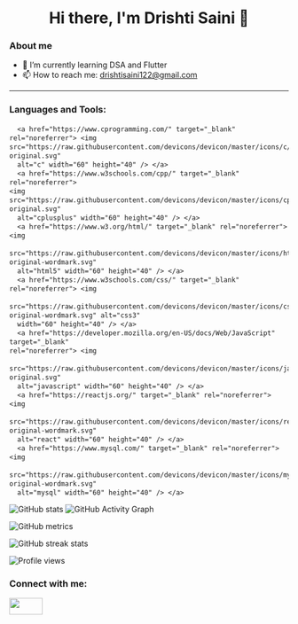 <h1 align ="center"> Hi there, I'm Drishti Saini 👋 </h1>

<h3>About me</h3>

- 🌱 I’m currently learning DSA and Flutter
- 📫 How to reach me: drishtisaini122@gmail.com

<hr>
<h3 align="left">Languages and Tools:</h3>

      <a href="https://www.cprogramming.com/" target="_blank"
    rel="noreferrer"> <img src="https://raw.githubusercontent.com/devicons/devicon/master/icons/c/c-original.svg"
      alt="c" width="60" height="40" /> </a>
      <a href="https://www.w3schools.com/cpp/" target="_blank" rel="noreferrer">
    <img src="https://raw.githubusercontent.com/devicons/devicon/master/icons/cplusplus/cplusplus-original.svg"
      alt="cplusplus" width="60" height="40" /> </a> 
      <a href="https://www.w3.org/html/" target="_blank" rel="noreferrer"> <img
      src="https://raw.githubusercontent.com/devicons/devicon/master/icons/html5/html5-original-wordmark.svg"
      alt="html5" width="60" height="40" /> </a>
      <a href="https://www.w3schools.com/css/" target="_blank"
    rel="noreferrer"> <img
      src="https://raw.githubusercontent.com/devicons/devicon/master/icons/css3/css3-original-wordmark.svg" alt="css3"
      width="60" height="40" /> </a>
      <a href="https://developer.mozilla.org/en-US/docs/Web/JavaScript" target="_blank"
    rel="noreferrer"> <img
      src="https://raw.githubusercontent.com/devicons/devicon/master/icons/javascript/javascript-original.svg"
      alt="javascript" width="60" height="40" /> </a>
      <a href="https://reactjs.org/" target="_blank" rel="noreferrer"> <img
      src="https://raw.githubusercontent.com/devicons/devicon/master/icons/react/react-original-wordmark.svg"
      alt="react" width="60" height="40" /> </a>
      <a href="https://www.mysql.com/" target="_blank" rel="noreferrer"> <img
      src="https://raw.githubusercontent.com/devicons/devicon/master/icons/mysql/mysql-original-wordmark.svg"
      alt="mysql" width="60" height="40" /> </a>
      







![GitHub stats](https://github-readme-stats.vercel.app/api?username=Drishtisaini122&show_icons=true)
![GitHub Activity Graph](https://activity-graph.herokuapp.com/graph?username=Drishtisaini122)

![GitHub metrics](https://metrics.lecoq.io/Drishtisaini122)  

![GitHub streak stats](https://github-readme-streak-stats.herokuapp.com/?user=Drishtisaini122)

![Profile views](https://gpvc.arturio.dev/Drishtisaini122)  

<h3> <b>Connect with me:</b></h3>
<p>
  
  <a href="https://www.instagram.com/drishtisaini122/" target="blank"><img align="center"
      src="https://raw.githubusercontent.com/rahuldkjain/github-profile-readme-generator/master/src/images/icons/Social/instagram.svg"
      height="30" width="60" /></a>
 
</p>

<br>



<!--
**Drishtisaini122/Drishtisaini122** is a ✨ _special_ ✨ repository because its `README.md` (this file) appears on your GitHub profile.

Here are some ideas to get you started:

- 🔭 I’m currently working on ...
- 🌱 I’m currently learning ...
- 👯 I’m looking to collaborate on ...
- 🤔 I’m looking for help with ...
- 💬 Ask me about ...
- 📫 How to reach me: ...
- 😄 Pronouns: ...
- ⚡ Fun fact: ...
-->
